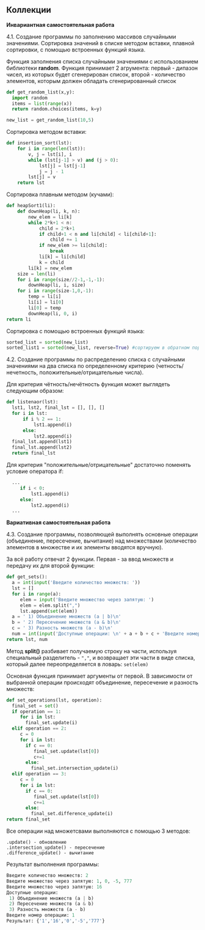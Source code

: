 ## Коллекции

**Инвариантная самостоятельная работа**

4.1. Создание программы по заполнению массивов случайными значениями. Сортировка значений в списке методом вставки, плавной сортировки, с помощью встроенных функций языка. 

Функция заполнения списка случайными значениями с использованием библиотеки **random**. Функция принимает 2 агрумента: первый - дипазон чисел, из которых будет сгенерирован список, второй - количество элементов, которым должен обладать сгенерированный список

```Python
def get_random_list(x,y):
  import random
  items = list(range(x))
  return random.choices(items, k=y)

new_list = get_random_list(10,5)
```
Сортировка методом вставки:
```python
def insertion_sort(lst):
    for i in range(len(lst)):
        v, j = lst[i], i
        while (lst[j-1] > v) and (j > 0):
            lst[j] = lst[j-1]
            j = j - 1
        lst[j] = v
    return lst
```

Сортировка плавным методом (кучами):

```python
def heapSort1(li):
    def downHeap(li, k, n):
        new_elem = li[k]
        while 2*k+1 < n:
            child = 2*k+1
            if child+1 < n and li[child] < li[child+1]:
                child += 1
            if new_elem >= li[child]:
                break
            li[k] = li[child]
            k = child
        li[k] = new_elem
    size = len(li)
    for i in range(size//2-1,-1,-1):
        downHeap(li, i, size)
    for i in range(size-1,0,-1):
        temp = li[i]
        li[i] = li[0]
        li[0] = temp
        downHeap(li, 0, i)
return li
```

Сортировка с помощью встроенных функций языка:
```python
sorted_list = sorted(new_list)
sorted_list1 = sorted(new_list, reverse=True) #сортируем в обратном порядке
```

4.2. Создание программы по распределению списка с случайными значениями на два списка по определенному критерию (четность/нечетность, положительные/отрицательные числа).

Для критерия чётность/нечётность функция может выглядеть следующим образом:

```Python
def listenaor(lst):
  lst1, lst2, final_lst = [], [], []
  for i in lst:
      if i % 2 == 1:
          lst1.append(i)
      else:
          lst2.append(i) 
  final_lst.append(lst1)      
  final_lst.append(lst2)
  return final_lst
```

Для критерия "положительные/отрицательные" достаточно поменять условие оператора if:

```Python
  ...
     if i < 0:
         lst1.append(i)
     else:
         lst2.append(i)
  ...
```

**Вариативная самостоятельная работа**

4.3. Создание программы, позволяющей выполнять основные операции (объединение, пересечение, вычитание) над множествами (количество элементов в множестве и их элементы вводятся вручную).

За всё работу отвечат 2 функции. Первая - за ввод множеств и передачу их для второй функции:

```Python
def get_sets():
  a = int(input('Введите количество множеств: '))
  lst = []
  for i in range(a):
     elem = input('Введите множество через запятую: ')
     elem = elem.split(",")
     lst.append(set(elem))
  a = ' 1) Объединение множеств (a | b)\n'
  b = ' 2) Пересечение множеств (a & b)\n'
  c = ' 3) Разность множеств (a - b)\n'
  num = int(input('Доступные операции: \n' + a + b + c + 'Введите номер операции: '))
return lst, num
```

Метод **split()** разбивает получаемую строку на части, используя специальный разделитель - `","`, и возвращает эти части в виде списка, который далее переопределяется в ловарь: `set(elem)`

Основная функция принимает аргументы от первой. В зависимости от выбранной операции происходят объединение, пересечение и разность множеств:
```Python
def set_operations(lst, operation):
  final_set = set()
  if operation == 1:
     for i in lst:
       final_set.update(i)
  elif operation == 2:
     c = 0
     for i in lst:
       if c == 0:
          final_set.update(lst[0])
          c+=1
       else:
         final_set.intersection_update(i)
  elif operation == 3:
     c = 0
     for i in lst:
       if c == 0:
          final_set.update(lst[0])
          c+=1
       else:
         final_set.difference_update(i)
return final_set
```

Все операции над множетсвами выполняются с помощью 3 методов:
```
.update() - обновление 
.intersection_update() - пересечение
.difference_update() - вычитание
```

Результат выполнения программы:
```Python
Введите количество множеств: 2
Введите множество через запятую: 1, 0, -5, 777
Введите множество через запятую: 16
Доступные операции:
 1) Объединение множеств (a | b)
 2) Пересечение множеств (a & b)
 3) Разность множеств (a - b)
Введите номер операции: 1
Результат: {'1','16','0','-5','777'}
```
